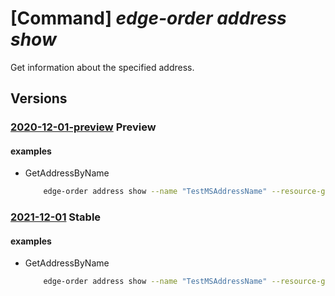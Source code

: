 # [Command] _edge-order address show_

Get information about the specified address.

## Versions

### [2020-12-01-preview](/Resources/mgmt-plane/L3N1YnNjcmlwdGlvbnMve30vcmVzb3VyY2Vncm91cHMve30vcHJvdmlkZXJzL21pY3Jvc29mdC5lZGdlb3JkZXIvYWRkcmVzc2VzL3t9/2020-12-01-preview.xml) **Preview**

<!-- mgmt-plane /subscriptions/{}/resourcegroups/{}/providers/microsoft.edgeorder/addresses/{} 2020-12-01-preview -->

#### examples

- GetAddressByName
    ```bash
        edge-order address show --name "TestMSAddressName" --resource-group "TestRG"
    ```

### [2021-12-01](/Resources/mgmt-plane/L3N1YnNjcmlwdGlvbnMve30vcmVzb3VyY2Vncm91cHMve30vcHJvdmlkZXJzL21pY3Jvc29mdC5lZGdlb3JkZXIvYWRkcmVzc2VzL3t9/2021-12-01.xml) **Stable**

<!-- mgmt-plane /subscriptions/{}/resourcegroups/{}/providers/microsoft.edgeorder/addresses/{} 2021-12-01 -->

#### examples

- GetAddressByName
    ```bash
        edge-order address show --name "TestMSAddressName" --resource-group "TestRG"
    ```
